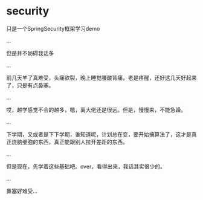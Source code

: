 # security
只是一个SpringSecurity框架学习demo

...

但是并不妨碍我话多

...

前几天羊了真难受，头痛欲裂，晚上睡觉腰酸背痛，老是疼醒，还好这几天好起来了，只是有点鼻塞。

...

哎，越学感觉不会的越多，嗯，离大佬还是很远。但是，慢慢来，不能急躁。

...

下学期，又或者是下下学期，谁知道呢，计划总在变，要开始搞算法了，这才是真正烧脑细胞的东西，真正能跟别人拉开差距的东西。

...

但是现在，先学着这些基础吧。over，看得出来，我话其实很少的。

...

鼻塞好难受...
